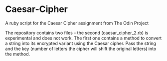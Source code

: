 # Caesar-Cipher
A ruby script for the Caesar Cipher assignment from The Odin Project

The repository contains two files - the second (caesar_cipher_2.rb) is experimental and does not work.
The first one contains a method to convert a string into its encrypted variant using the Caesar cipher.
Pass the string and the key (number of letters the cipher will shift the original letters) into the method.

